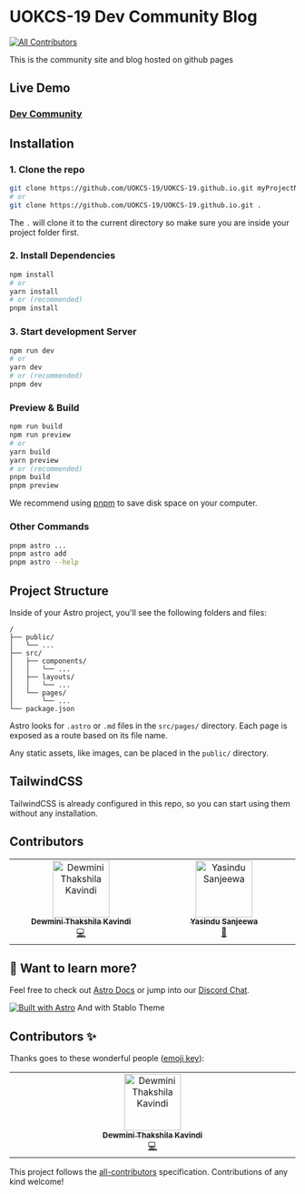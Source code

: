 # UOKCS-19 Dev Community Blog
<!-- ALL-CONTRIBUTORS-BADGE:START - Do not remove or modify this section -->
[![All Contributors](https://img.shields.io/badge/all_contributors-2-orange.svg?style=flat-square)](#contributors-)
<!-- ALL-CONTRIBUTORS-BADGE:END -->

This is the community site and blog hosted on github pages

## Live Demo

### [Dev Community](https://uokcs-19.github.io/)

## Installation

### 1. Clone the repo

```bash
git clone https://github.com/UOKCS-19/UOKCS-19.github.io.git myProjectName
# or
git clone https://github.com/UOKCS-19/UOKCS-19.github.io.git .
```

The `.` will clone it to the current directory so make sure you are inside your project folder first.

### 2. Install Dependencies

```bash
npm install
# or
yarn install
# or (recommended)
pnpm install
```

### 3. Start development Server

```bash
npm run dev
# or
yarn dev
# or (recommended)
pnpm dev
```

### Preview & Build

```bash
npm run build
npm run preview
# or
yarn build
yarn preview
# or (recommended)
pnpm build
pnpm preview
```

We recommend using [pnpm](https://pnpm.io/) to save disk space on your computer.

### Other Commands

```bash
pnpm astro ...
pnpm astro add
pnpm astro --help
```

## Project Structure

Inside of your Astro project, you'll see the following folders and files:

```
/
├── public/
│   └── ...
├── src/
│   ├── components/
│   │   └── ...
│   ├── layouts/
│   │   └── ...
│   └── pages/
│       └── ...
└── package.json
```

Astro looks for `.astro` or `.md` files in the `src/pages/` directory. Each page is exposed as a route based on its file name.

Any static assets, like images, can be placed in the `public/` directory.

## TailwindCSS

TailwindCSS is already configured in this repo, so you can start using them without any installation.

## Contributors

<!-- ALL-CONTRIBUTORS-LIST:START - Do not remove or modify this section -->
<!-- prettier-ignore-start -->
<!-- markdownlint-disable -->
<table>
  <tbody>
    <tr>
      <td align="center" valign="top" width="14.28%"><a href="https://github.com/KavindiDev"><img src="https://avatars.githubusercontent.com/u/99270120?v=4?s=100" width="100px;" alt="Dewmini Thakshila Kavindi"/><br /><sub><b>Dewmini Thakshila Kavindi</b></sub></a><br /><a href="https://github.com/UOKCS-19/UOKCS-19.github.io/commits?author=KavindiDev" title="Code">💻</a></td>
      <td align="center" valign="top" width="14.28%"><a href="https://github.com/YSanj98"><img src="https://avatars.githubusercontent.com/u/117887208?v=4?s=100" width="100px;" alt="Yasindu Sanjeewa"/><br /><sub><b>Yasindu Sanjeewa</b></sub></a><br /><a href="https://github.com/UOKCS-19/UOKCS-19.github.io/commits?author=YSanj98" title="Documentation">📖</a></td>
    </tr>
  </tbody>
</table>

<!-- markdownlint-restore -->
<!-- prettier-ignore-end -->

<!-- ALL-CONTRIBUTORS-LIST:END -->

## 👀 Want to learn more?

Feel free to check out [Astro Docs](https://docs.astro.build) or jump into our [Discord Chat](https://web3templates.com/discord).

[![Built with Astro](https://astro.badg.es/v1/built-with-astro.svg)](https://astro.build)
And with Stablo Theme

## Contributors ✨

Thanks goes to these wonderful people ([emoji key](https://allcontributors.org/docs/en/emoji-key)):

<!-- ALL-CONTRIBUTORS-LIST:START - Do not remove or modify this section -->
<!-- prettier-ignore-start -->
<!-- markdownlint-disable -->
<table>
  <tbody>
    <tr>
      <td align="center" valign="top" width="14.28%"><a href="https://github.com/KavindiDev"><img src="https://avatars.githubusercontent.com/u/99270120?v=4?s=100" width="100px;" alt="Dewmini Thakshila Kavindi"/><br /><sub><b>Dewmini Thakshila Kavindi</b></sub></a><br /><a href="https://github.com/UOKCS-19/UOKCS-19.github.io/commits?author=KavindiDev" title="Code">💻</a></td>
    </tr>
  </tbody>
</table>

<!-- markdownlint-restore -->
<!-- prettier-ignore-end -->

<!-- ALL-CONTRIBUTORS-LIST:END -->

This project follows the [all-contributors](https://github.com/all-contributors/all-contributors) specification. Contributions of any kind welcome!